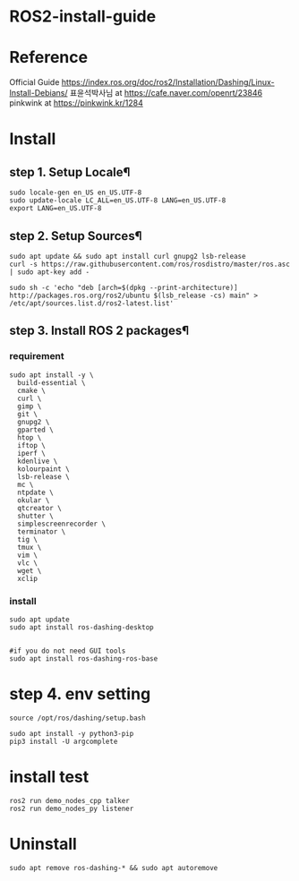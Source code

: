 # ROS2-install-guide

# Reference 

Official Guide https://index.ros.org/doc/ros2/Installation/Dashing/Linux-Install-Debians/
표윤석박사님 at https://cafe.naver.com/openrt/23846 
pinkwink at https://pinkwink.kr/1284


# Install 

## step 1. Setup Locale¶

    sudo locale-gen en_US en_US.UTF-8
    sudo update-locale LC_ALL=en_US.UTF-8 LANG=en_US.UTF-8
    export LANG=en_US.UTF-8

## step 2. Setup Sources¶

    sudo apt update && sudo apt install curl gnupg2 lsb-release
    curl -s https://raw.githubusercontent.com/ros/rosdistro/master/ros.asc | sudo apt-key add -
    
    sudo sh -c 'echo "deb [arch=$(dpkg --print-architecture)] http://packages.ros.org/ros2/ubuntu $(lsb_release -cs) main" > /etc/apt/sources.list.d/ros2-latest.list'

    
## step 3. Install ROS 2 packages¶

### requirement 

    sudo apt install -y \
      build-essential \
      cmake \
      curl \
      gimp \
      git \
      gnupg2 \
      gparted \
      htop \
      iftop \
      iperf \
      kdenlive \
      kolourpaint \
      lsb-release \
      mc \
      ntpdate \
      okular \
      qtcreator \
      shutter \
      simplescreenrecorder \
      terminator \
      tig \
      tmux \
      vim \
      vlc \
      wget \
      xclip
      
### install 

    sudo apt update
    sudo apt install ros-dashing-desktop


    #if you do not need GUI tools
    sudo apt install ros-dashing-ros-base
    
    
# step 4. env setting

    source /opt/ros/dashing/setup.bash

    sudo apt install -y python3-pip
    pip3 install -U argcomplete


# install test

    ros2 run demo_nodes_cpp talker
    ros2 run demo_nodes_py listener


# Uninstall

    sudo apt remove ros-dashing-* && sudo apt autoremove
